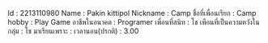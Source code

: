 Id : 2213110980
Name : Pakin kittipol
Nickname : Camp
ชื่อที่เพื่อนเรียก : Camp
hobby : Play Game
อาชีพในอนาคต :  Programer
เพื่อนที่สนิท : โช
เพือนที่เป็นความหวังในกลุ่ม : โช
มาเรียนเพราะ :
เวลานอน(ปรกติ) : 3.00
